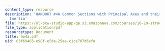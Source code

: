 ```yaml
---
content_type: resource
description: 'HANDOUT #4A Common Sections with Principal Axes and their Moments of
  Inertia'
file: https://ol-ocw-studio-app-qa.s3.amazonaws.com/courses/16-20-structural-mechanics-fall-2002/83f69483e98fe5da25aec1ce707d6efa_ho4a.pdf
file_type: application/pdf
resourcetype: Document
title: ho4a.pdf
uid: 83f69483-e98f-e5da-25ae-c1ce707d6efa
---
```

